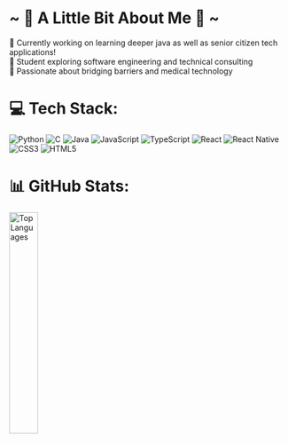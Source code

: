 # ~ 💫 A Little Bit About Me 🚀 ~
🔭 Currently working on learning deeper java as well as senior citizen tech applications!<br> 🌱 Student exploring software engineering and technical consulting <br> 🦾 Passionate about bridging barriers and medical technology


# 💻 Tech Stack:
![Python](https://img.shields.io/badge/python-3670A0?style=plastic&logo=python&logoColor=ffdd54) ![C](https://img.shields.io/badge/c-%2300599C.svg?style=plastic&logo=c&logoColor=white) ![Java](https://img.shields.io/badge/java-%23ED8B00.svg?style=plastic&logo=openjdk&logoColor=white) ![JavaScript](https://img.shields.io/badge/javascript-%23323330.svg?style=plastic&logo=javascript&logoColor=%23F7DF1E) ![TypeScript](https://img.shields.io/badge/typescript-%23007ACC.svg?style=plastic&logo=typescript&logoColor=white) ![React](https://img.shields.io/badge/react-%2320232a.svg?style=plastic&logo=react&logoColor=%2361DAFB) ![React Native](https://img.shields.io/badge/react_native-%2320232a.svg?style=plastic&logo=react&logoColor=%2361DAFB) ![CSS3](https://img.shields.io/badge/css3-%231572B6.svg?style=plastic&logo=css3&logoColor=white) ![HTML5](https://img.shields.io/badge/HTML5-%23E34F26.svg?style=plastic&logo=html5&logoColor=white)

# 📊 GitHub Stats:

<div style="overflow: hidden;">
  <img src="https://github-readme-stats.vercel.app/api/top-langs/?username=Tiller-Kun&theme=dark&hide_border=false&include_all_commits=true&count_private=true&layout=compact" alt="Top Languages" style="float: left; width: 32%;" />
</div>


<!-- Proudly created with GPRM ( https://gprm.itsvg.in ) -->

